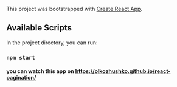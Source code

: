 This project was bootstrapped with [Create React App](https://github.com/facebook/create-react-app).

## Available Scripts

In the project directory, you can run:

### `npm start`

#### you can watch this app on https://olkozhushko.github.io/react-pagination/
